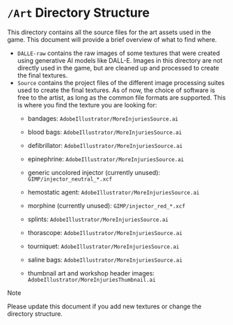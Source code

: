 # `/Art` Directory Structure

This directory contains all the source files for the art assets used in the game. This document will provide a brief overview of what to find where.

- `DALLE-raw` contains the raw images of some textures that were created using generative AI models like DALL-E. Images in this directory are not directly used in the game, but are cleaned up and processed to create the final textures.
- `Source` contains the project files of the different image processing suites used to create the final textures. As of now, the choice of software is free to the artist, as long as the common file formats are supported. This is where you find the texture you are looking for:
    - bandages: `AdobeIllustrator/MoreInjuriesSource.ai`
    - blood bags: `AdobeIllustrator/MoreInjuriesSource.ai`
    - defibrillator: `AdobeIllustrator/MoreInjuriesSource.ai`
    - epinephrine: `AdobeIllustrator/MoreInjuriesSource.ai`
    - generic uncolored injector (currently unused): `GIMP/injector_neutral_*.xcf`
    - hemostatic agent: `AdobeIllustrator/MoreInjuriesSource.ai`
    - morphine (currently unused): `GIMP/injector_red_*.xcf`
    - splints: `AdobeIllustrator/MoreInjuriesSource.ai`
    - thorascope: `AdobeIllustrator/MoreInjuriesSource.ai`
    - tourniquet: `AdobeIllustrator/MoreInjuriesSource.ai`
    - saline bags:  `AdobeIllustrator/MoreInjuriesSource.ai`
    
    - thumbnail art and workshop header images:  `AdobeIllustrator/MoreInjuriesThumbnail.ai`


> [!NOTE]
> Please update this document if you add new textures or change the directory structure.